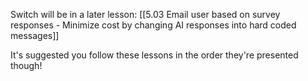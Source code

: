 Switch will be in a later lesson: [[5.03 Email user based on survey responses - Minimize cost by changing AI responses into hard coded messages]]

It's suggested you follow these lessons in the order they're presented though!
